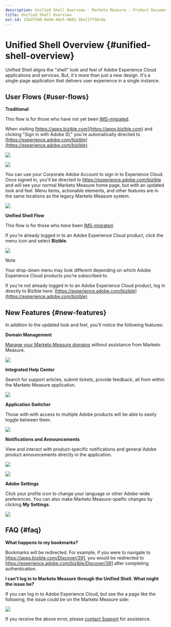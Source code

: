 ```yaml
---
description: Unified Shell Overview - Marketo Measure - Product Documentation
title: Unified Shell Overview
exl-id: 15bd7590-8eb0-46e5-9883-3be11ff58c9e
---
```

# Unified Shell Overview {#unified-shell-overview}

Unified Shell aligns the "shell" look and feel of Adobe Experience Cloud applications and services. But, it's more than just a new design. It's a single-page application that delivers user experience in a single instance.

## User Flows {#user-flows}

**Traditional**

This flow is for those who have not yet been [IMS-migrated](/help/marketo-measure-and-adobe/migration-to-adobe-admin-console.md).

When visiting [https://apps.bizible.com](https://apps.bizible.com) and clicking "Sign in with Adobe ID," you're automatically directed to [https://experience.adobe.com/bizible](https://experience.adobe.com/bizible).

   ![](assets/unified-shell-overview-1.png)

   ![](assets/unified-shell-overview-2.png)

You can use your Corporate Adobe Account to sign in to Experience Cloud. Once signed in, you'll be directed to https://experience.adobe.com/bizible and will see your normal Marketo Measure home page, but with an updated look and feel. Menu items, actionable elements, and other features are in the same locations as the legacy Marketo Measure system.

   ![](assets/unified-shell-overview-3.png)

**Unified Shell Flow**

This flow is for those who _have_ been [IMS-migrated](/help/marketo-measure-and-adobe/migration-to-adobe-admin-console.md).

If you're already logged in to an Adobe Experience Cloud product, click the menu icon and select **Bizible**.

   ![](assets/unified-shell-overview-4.png)

>[!NOTE]
>
>Your drop-down menu may look different depending on which Adobe Experience Cloud products you’re subscribed to.

If you're _not_ already logged in to an Adobe Experience Cloud product, log in directly to Bizible here: [https://experience.adobe.com/bizible](https://experience.adobe.com/bizible).

## New Features {#new-features}

In addition to the updated look and feel, you'll notice the following features:

**Domain Management**

[Manage your Marketo Measure domains](/help/marketo-measure-and-adobe/domain-management.md) without assistance from Marketo Measure.

   ![](assets/unified-shell-overview-5.png)

**Integrated Help Center**

Search for support articles, submit tickets, provide feedback, all from within the Marketo Measure application.

   ![](assets/unified-shell-overview-6.png)

**Application Switcher**

Those with with access to multiple Adobe products will be able to easily toggle between them.

   ![](assets/unified-shell-overview-7.png)

**Notifications and Announcements**

View and interact with product-specific notifications and general Adobe product announcements directly in the application.

   ![](assets/unified-shell-overview-8.png)

   ![](assets/unified-shell-overview-9.png)

**Adobe Settings**

Click your profile icon to change your language or other Adobe-wide preferences. You can also make Marketo Measure-speific changes by clicking **My Settings**.

   ![](assets/unified-shell-overview-10.png)

## FAQ {#faq}

**What happens to my bookmarks?**

Bookmarks will be redirected. For example, if you were to navigate to https://apps.bizible.com/Discover/391, you would be redirected to https://experience.adobe.com/bizible/Discover/391 after completing authentication.

**I can't log in to Marketo Measure through the Unified Shell. What might the issue be?**

If you can log in to Adobe Experience Cloud, but see the a page like the following, the issue could be on the Marketo Measure side:

   ![](assets/unified-shell-overview-11.png)

If you receive the above error, please [contact Support](https://nation.marketo.com/t5/support/ct-p/Support) for assistance.
